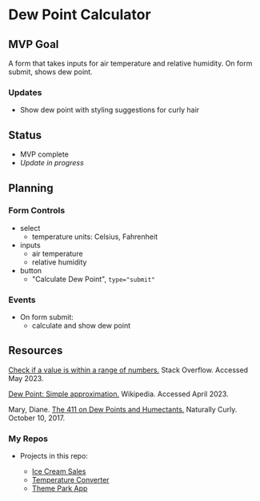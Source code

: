 # Dew Point Calculator

## MVP Goal

A form that takes inputs for air temperature and relative humidity. On form submit, shows dew point.

### Updates

- Show dew point with styling suggestions for curly hair

## Status

- MVP complete
- _Update in progress_

## Planning

### Form Controls

- select
  - temperature units: Celsius, Fahrenheit
- inputs
  - air temperature
  - relative humidity
- button
  - "Calculate Dew Point", `type="submit"`

### Events

- On form submit:
  - calculate and show dew point

## Resources

[Check if a value is within a range of numbers.](https://stackoverflow.com/questions/6454198/check-if-a-value-is-within-a-range-of-numbers) Stack Overflow. Accessed May 2023.

[Dew Point: Simple approximation.](https://en.wikipedia.org/wiki/Dew_point#Simple_approximation) Wikipedia. Accessed April 2023.

Mary, Diane. [The 411 on Dew Points and Humectants.](https://www.naturallycurly.com/curlreading/wavy-hair-type-2/the-411-on-dew-points-humectants) Naturally Curly. October 10, 2017.

### My Repos

- Projects in this repo:

  - [Ice Cream Sales](../ice-cream-sales/)
  - [Temperature Converter](../temp-converter/)
  - [Theme Park App](../theme-park-app/)
